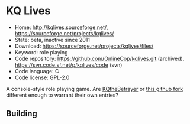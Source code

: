 # KQ Lives

- Home: http://kqlives.sourceforge.net/, https://sourceforge.net/projects/kqlives/
- State: beta, inactive since 2011
- Download: https://sourceforge.net/projects/kqlives/files/
- Keyword: role playing
- Code repository: https://github.com/OnlineCop/kqlives.git (archived), https://svn.code.sf.net/p/kqlives/code (svn)
- Code language: C
- Code license: GPL-2.0

A console-style role playing game.
Are [KQtheBetrayer](https://sourceforge.net/projects/kqthebetrayer/) or [this github fork](https://github.com/OnlineCop/kq-fork) different enough to
warrant their own entries?

## Building
